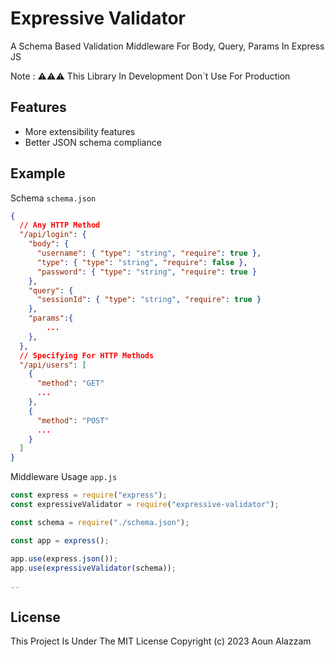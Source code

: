 # Expressive Validator

A Schema Based Validation Middleware For Body, Query, Params In Express JS

Note : ⚠️⚠️⚠️ This Library In Development Don`t Use For Production

## Features

- More extensibility features
- Better JSON schema compliance

## Example

Schema `schema.json`

```json
{
  // Any HTTP Method
  "/api/login": {
    "body": {
      "username": { "type": "string", "require": true },
      "type": { "type": "string", "require": false },
      "password": { "type": "string", "require": true }
    },
    "query": {
      "sessionId": { "type": "string", "require": true }
    },
    "params":{
        ...
    },
  },
  // Specifying For HTTP Methods
  "/api/users": [
    {
      "method": "GET"
      ...
    },
    {
      "method": "POST"
      ...
    }
  ]
}
```

Middleware Usage `app.js`

```javascript
const express = require("express");
const expressiveValidator = require("expressive-validator");

const schema = require("./schema.json");

const app = express();

app.use(express.json());
app.use(expressiveValidator(schema));

..

```

## License

This Project Is Under The MIT License
Copyright (c) 2023 Aoun Alazzam

